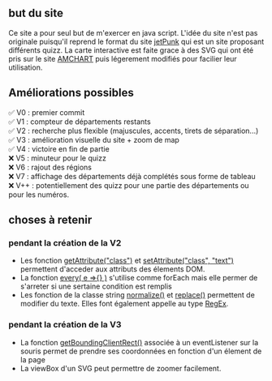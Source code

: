 ## but du site

Ce site a pour seul but de m'exercer en java script. 
L'idée du site n'est pas originale puisqu'il reprend le format du site [jetPunk](https://www.jetpunk.com/fr) qui est un site proposant différents quizz. 
La carte interactive est faite grace à des SVG qui ont été pris sur le site [AMCHART](https://www.amcharts.com/svg-maps/) puis légerement modifiés pour facilier leur utilisation. 

## Améliorations possibles

✅ V0 : premier commit <br>
✅ V1 : compteur de départements restants <br>
✅ V2 : recherche plus flexible (majuscules, accents, tirets de séparation...) <br>
✅ V3 : amélioration visuelle du site + zoom de map<br>
✅ V4 : victoire en fin de partie <br>
❌ V5 : minuteur pour le quizz <br>
❌ V6 : rajout des régions <br>
❌ V7 : affichage des départements déjà complétés sous forme de tableau <br>
❌ V++ : potentiellement des quizz pour une partie des départements ou pour les numéros. <br>

## choses à retenir

### pendant la création de la V2
- Les fonction [getAttribute("class")](https://developer.mozilla.org/fr/docs/Web/API/Element/getAttribute) et [setAttribute("class", "text")](https://developer.mozilla.org/fr/docs/Web/API/Element/setAttribute) permettent d'acceder aux attributs des élements DOM.
- La fonction [every( e =>{} )](https://developer.mozilla.org/fr/docs/Web/JavaScript/Reference/Global_Objects/Array/every) s'utilise comme forEach mais elle permer de s'arreter si une sertaine condition est remplis
- Les fonction de la classe string [normalize()](https://developer.mozilla.org/fr/docs/Web/JavaScript/Reference/Global_Objects/String/normalize) et [replace()](https://developer.mozilla.org/fr/docs/Web/JavaScript/Reference/Global_Objects/String/replace) permettent de modifier du texte. Elles font également appelle au type [RegEx](https://developer.mozilla.org/fr/docs/Web/JavaScript/Reference/Global_Objects/RegExp).

### pendant la création de la V3
- La fonction [getBoundingClientRect()](https://developer.mozilla.org/fr/docs/Web/API/Element/getBoundingClientRect) associée à un eventListener sur la souris permet de prendre ses coordonnées en fonction d'un élement de la page
- La viewBox d'un SVG peut permettre de zoomer facilement.
